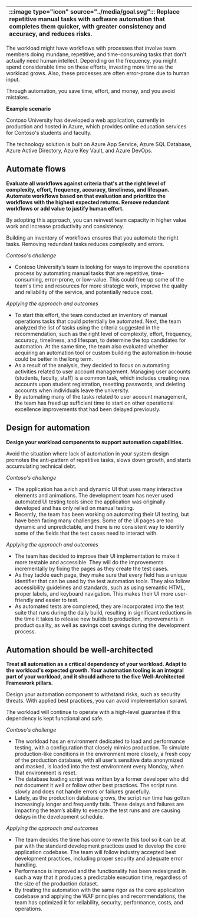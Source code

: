 | :::image type="icon" source="../media/goal.svg"::: Replace repetitive manual tasks with software automation that completes them quicker, with greater consistency and accuracy, and reduces risks. |
| :----------------------------------------------------------------------------------------------------------------------------- |

The workload might have workflows with processes that involve team members doing mundane, repetitive, and time-consuming tasks that don't actually need human intellect. Depending on the frequency, you might spend considerable time on these efforts, investing more time as the workload grows. Also, these processes are often error-prone due to human input.

Through automation, you save time, effort, and money, and you avoid mistakes.

**Example scenario**

Contoso University has developed a web application, currently in production and hosted in Azure, which provides online education services for Contoso's students and faculty.

The technology solution is built on Azure App Service, Azure SQL Database, Azure Active Directory, Azure Key Vault, and Azure DevOps.  

## Automate flows

**Evaluate all workflows against criteria that's at the right level of complexity, effort, frequency, accuracy, timeliness, and lifespan. Automate workflows based on that evaluation and prioritize the workflows with the highest expected returns. Remove redundant workflows or add value to justify human effort.**

By adopting this approach, you can reinvest team capacity in higher value work and increase productivity and consistency.

Building an inventory of workflows ensures that you automate the right tasks. Removing redundant tasks reduces complexity and errors.

*Contoso's challenge*

- Contoso University’s team is looking for ways to improve the operations process by automating manual tasks that are repetitive, time-consuming, error-prone, or low-value. This could free up some of the team's time and resources for more strategic work, improve the quality and reliability of the service, and potentially reduce cost.

*Applying the approach and outcomes*

- To start this effort, the team conducted an inventory of manual operations tasks that could potentially be automated. Next, the team analyzed the list of tasks using the criteria suggested in the recommendation, such as the right level of complexity, effort, frequency, accuracy, timeliness, and lifespan, to determine the top candidates for automation. At the same time, the team also evaluated whether acquiring an automation tool or custom building the automation in-house could be better in the long term.
- As a result of the analysis, they decided to focus on automating activities related to user account management. Managing user accounts (students, faculty, staff) is a common task, which includes creating new accounts upon student registration, resetting passwords, and deleting accounts when individuals leave the university.
- By automating many of the tasks related to user account management, the team has freed up sufficient time to start on other operational excellence improvements that had been delayed previously.

## Design for automation

**Design your workload components to support automation capabilities.**

Avoid the situation where lack of automation in your system design promotes the anti-pattern of repetitive tasks, slows down growth, and starts accumulating technical debt.

*Contoso's challenge*

- The application has a rich and dynamic UI that uses many interactive elements and animations. The development team has never used automated UI testing tools since the application was originally developed and has only relied on manual testing.
- Recently, the team has been working on automating their UI testing, but have been facing many challenges. Some of the UI pages are too dynamic and unpredictable, and there is no consistent way to identify some of the fields that the test cases need to interact with.

*Applying the approach and outcomes*

- The team has decided to improve their UI implementation to make it more testable and accessible. They will do the improvements incrementally by fixing the pages as they create the test cases.
- As they tackle each page, they make sure that every field has a unique identifier that can be used by the test automation tools. They also follow accessibility guidelines and standards, such as using semantic HTML, proper labels, and keyboard navigation. This makes their UI more user-friendly and easier to test.
- As automated tests are completed, they are incorporated into the test suite that runs during the daily build, resulting in significant reductions in the time it takes to release new builds to production, improvements in product quality, as well as savings cost savings during the development process. 

## Automation should be well-architected

**Treat all automation as a critical dependency of your workload. Adapt to the workload's expected growth. Your automation tooling is an integral part of your workload, and it should adhere to the five Well-Architected Framework pillars.**

Design your automation component to withstand risks, such as security threats. With applied best practices, you can avoid implementation sprawl.

The workload will continue to operate with a high-level guarantee if this dependency is kept functional and safe.

*Contoso's challenge*

- The workload has an environment dedicated to load and performance testing, with a configuration that closely mimics production. To simulate production-like conditions in the environment more closely, a fresh copy of the production database, with all user’s sensitive data anonymized and masked, is loaded into the test environment every Monday, when that environment is reset.
- The database loading script was written by a former developer who did not document it well or follow other best practices. The script runs slowly and does not handle errors or failures gracefully.
- Lately, as the production database grows, the script run time has gotten increasingly longer and frequently fails. These delays and failures are impacting the team’s ability to execute the test runs and are causing delays in the development schedule.

*Applying the approach and outcomes*

- The team decides the time has come to rewrite this tool so it can be at par with the standard development practices used to develop the core application codebase. The team will follow industry accepted best development practices, including proper security and adequate error handling.
- Performance is improved and the functionality has been redesigned in such a way that it produces a predictable execution time, regardless of the size of the production dataset.
- By treating the automation with the same rigor as the core application codebase and applying the WAF principles and recommendations, the team has optimized it for reliability, security, performance, costs, and operations.